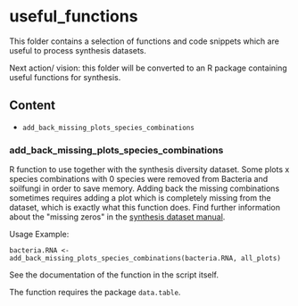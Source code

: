 # useful_functions
This folder contains a selection of functions and code snippets which are useful to process synthesis datasets.

Next action/ vision: this folder will be converted to an R package containing useful functions for synthesis.


## Content
- `add_back_missing_plots_species_combinations`



### add_back_missing_plots_species_combinations
R function to use together with the synthesis diversity dataset. Some plots x species combinations with 0 species were removed from Bacteria and soilfungi in order to save memory. Adding back the missing combinations sometimes requires adding a plot which is completely missing from the dataset, which is exactly what this function does. Find further information about the "missing zeros" in the [synthesis dataset manual](https://github.com/biodiversity-exploratories-synthesis/Synthesis-dataset-manual/blob/main/Synthesis%20datasets%20%20How%20to%20use.md).

Usage Example: 
```
bacteria.RNA <- add_back_missing_plots_species_combinations(bacteria.RNA, all_plots)
```

See the documentation of the function in the script itself.

The function requires the package `data.table`.
